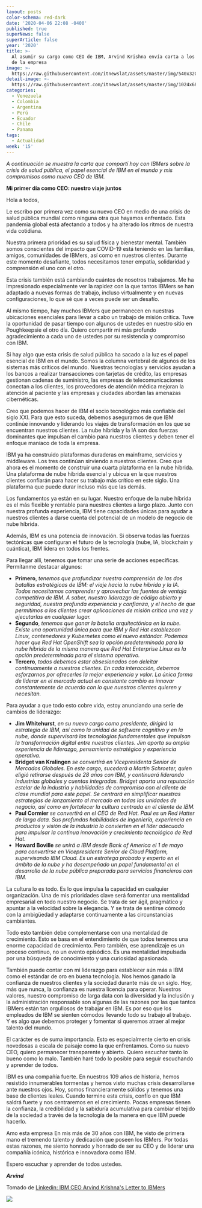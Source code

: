 ```yaml
---
layout: posts
color-schema: red-dark
date: '2020-04-06 22:08 -0400'
published: true
superNews: false
superArticle: false
year: '2020'
title: >-
  Al asumir su cargo como CEO de IBM, Arvind Krishna envía carta a los empleados
  de la empresa
image: >-
  https://raw.githubusercontent.com/itnewslat/assets/master/img/540x320/Arvind-Krishna-p.jpg
detail-image: >-
  https://raw.githubusercontent.com/itnewslat/assets/master/img/1024x680/Arvind-Krishna-g.jpg
categories:
  - Venezuela
  - Colombia
  - Argentina
  - Perú
  - Ecuador
  - Chile
  - Panama
tags:
  - Actualidad
week: '15'
---
```

_A continuación se muestra la carta que compartí hoy con IBMers sobre la crisis de salud pública, el papel esencial de IBM en el mundo y mis compromisos como nuevo CEO de IBM._

**Mi primer día como CEO: nuestro viaje juntos**

Hola a todos,

Le escribo por primera vez como su nuevo CEO en medio de una crisis de salud pública mundial como ninguna otra que hayamos enfrentado. Esta pandemia global está afectando a todos y ha alterado los ritmos de nuestra vida cotidiana.

Nuestra primera prioridad es su salud física y bienestar mental. También somos conscientes del impacto que COVID-19 está teniendo en las familias, amigos, comunidades de IBMers, así como en nuestros clientes. Durante este momento desafiante, todos necesitamos tener empatía, solidaridad y comprensión el uno con el otro.

Esta crisis también está cambiando cuántos de nosotros trabajamos. Me ha impresionado especialmente ver la rapidez con la que tantos IBMers se han adaptado a nuevas formas de trabajo, incluso virtualmente y en nuevas configuraciones, lo que sé que a veces puede ser un desafío.

Al mismo tiempo, hay muchos IBMers que permanecen en nuestras ubicaciones esenciales para llevar a cabo un trabajo de misión crítica. Tuve la oportunidad de pasar tiempo con algunos de ustedes en nuestro sitio en Poughkeepsie el otro día. Quiero compartir mi más profundo agradecimiento a cada uno de ustedes por su resistencia y compromiso con IBM.

Si hay algo que esta crisis de salud pública ha sacado a la luz es el papel esencial de IBM en el mundo. Somos la columna vertebral de algunos de los sistemas más críticos del mundo. Nuestras tecnologías y servicios ayudan a los bancos a realizar transacciones con tarjetas de crédito, las empresas gestionan cadenas de suministro, las empresas de telecomunicaciones conectan a los clientes, los proveedores de atención médica mejoran la atención al paciente y las empresas y ciudades abordan las amenazas cibernéticas.

Creo que podemos hacer de IBM el socio tecnológico más confiable del siglo XXI. Para que esto suceda, debemos asegurarnos de que IBM continúe innovando y liderando los viajes de transformación en los que se encuentran nuestros clientes. La nube híbrida y la IA son dos fuerzas dominantes que impulsan el cambio para nuestros clientes y deben tener el enfoque maníaco de toda la empresa.

IBM ya ha construido plataformas duraderas en mainframe, servicios y middleware. Los tres continúan sirviendo a nuestros clientes. Creo que ahora es el momento de construir una cuarta plataforma en la nube híbrida. Una plataforma de nube híbrida esencial y ubicua en la que nuestros clientes confiarán para hacer su trabajo más crítico en este siglo. Una plataforma que puede durar incluso más que las demás.

Los fundamentos ya están en su lugar. Nuestro enfoque de la nube híbrida es el más flexible y rentable para nuestros clientes a largo plazo. Junto con nuestra profunda experiencia, IBM tiene capacidades únicas para ayudar a nuestros clientes a darse cuenta del potencial de un modelo de negocio de nube híbrida.

Además, IBM es una potencia de innovación. Si observa todas las fuerzas tectónicas que configuran el futuro de la tecnología (nube, IA, blockchain y cuántica), IBM lidera en todos los frentes.

Para llegar allí, tenemos que tomar una serie de acciones específicas. Permítanme destacar algunos:

- **Primero**, _tenemos que profundizar nuestra comprensión de las dos batallas estratégicas de IBM: el viaje hacia la nube híbrida y la IA. Todos necesitamos comprender y aprovechar las fuentes de ventaja competitiva de IBM. A saber, nuestro liderazgo de código abierto y seguridad, nuestra profunda experiencia y confianza, y el hecho de que permitimos a los clientes crear aplicaciones de misión crítica una vez y ejecutarlas en cualquier lugar._
- **Segundo**, _tenemos que ganar la batalla arquitectónica en la nube. Existe una oportunidad única para que IBM y Red Hat establezcan Linux, contenedores y Kubernetes como el nuevo estándar. Podemos hacer que Red Hat OpenShift sea la opción predeterminada para la nube híbrida de la misma manera que Red Hat Enterprise Linux es la opción predeterminada para el sistema operativo._
- **Tercero**, _todos debemos estar obsesionados con deleitar continuamente a nuestros clientes. En cada interacción, debemos esforzarnos por ofrecerles la mejor experiencia y valor. La única forma de liderar en el mercado actual en constante cambio es innovar constantemente de acuerdo con lo que nuestros clientes quieren y necesitan._

Para ayudar a que todo esto cobre vida, estoy anunciando una serie de cambios de liderazgo:

- **Jim Whitehurst**, _en su nuevo cargo como presidente, dirigirá la estrategia de IBM, así como la unidad de software cognitivo y en la nube, donde supervisará las tecnologías fundamentales que impulsan la transformación digital entre nuestros clientes. Jim aporta su amplia experiencia de liderazgo, pensamiento estratégico y experiencia operativa._
- **Bridget van Kralingen** _se convertirá en Vicepresidenta Senior de Mercados Globales. En este cargo, sucederá a Martin Schroeter, quien eligió retirarse después de 28 años con IBM, y continuará liderando industrias globales y cuentas integradas. Bridget aporta una reputación estelar de la industria y habilidades de compromiso con el cliente de clase mundial para este papel. Se centrará en simplificar nuestras estrategias de lanzamiento al mercado en todas las unidades de negocio, así como en fortalecer la cultura centrada en el cliente de IBM._
- **Paul Cormier** _se convertirá en el CEO de Red Hat. Paul es un Red Hatter de larga data. Sus profundas habilidades de ingeniería, experiencia en productos y visión de la industria lo convierten en el líder adecuado para impulsar la continua innovación y crecimiento tecnológico de Red Hat._
- **Howard Boville** _se unirá a IBM desde Bank of America el 1 de mayo para convertirse en Vicepresidente Senior de Cloud Platform, supervisando IBM Cloud. Es un estratega probado y experto en el ámbito de la nube y ha desempeñado un papel fundamental en el desarrollo de la nube pública preparada para servicios financieros con IBM._

La cultura lo es todo. Es lo que impulsa la capacidad en cualquier organización. Una de mis prioridades clave será fomentar una mentalidad empresarial en todo nuestro negocio. Se trata de ser ágil, pragmático y apuntar a la velocidad sobre la elegancia. Y se trata de sentirse cómodo con la ambigüedad y adaptarse continuamente a las circunstancias cambiantes.

Todo esto también debe complementarse con una mentalidad de crecimiento. Esto se basa en el entendimiento de que todos tenemos una enorme capacidad de crecimiento. Pero también, ese aprendizaje es un proceso continuo, no un evento episódico. Es una mentalidad impulsada por una búsqueda de conocimiento y una curiosidad apasionada.

También puede contar con mi liderazgo para establecer aún más a IBM como el estándar de oro en buena tecnología. Nos hemos ganado la confianza de nuestros clientes y la sociedad durante más de un siglo. Hoy, más que nunca, la confianza es nuestra licencia para operar. Nuestros valores, nuestro compromiso de larga data con la diversidad y la inclusión y la administración responsable son algunas de las razones por las que tantos IBMers están tan orgullosos de trabajar en IBM. Es por eso que los empleados de IBM se sienten cómodos llevando todo su trabajo al trabajo. Y es algo que debemos proteger y fomentar si queremos atraer al mejor talento del mundo.

El carácter es de suma importancia. Esto es especialmente cierto en crisis novedosas a escala de paisaje como la que enfrentamos. Como su nuevo CEO, quiero permanecer transparente y abierto. Quiero escuchar tanto lo bueno como lo malo. También haré todo lo posible para seguir escuchando y aprender de todos.

IBM es una compañía fuerte. En nuestros 109 años de historia, hemos resistido innumerables tormentas y hemos visto muchas crisis desarrollarse ante nuestros ojos. Hoy, somos financieramente sólidos y tenemos una base de clientes leales. Cuando termine esta crisis, confío en que IBM saldrá fuerte y nos centraremos en el crecimiento. Pocas empresas tienen la confianza, la credibilidad y la sabiduría acumulativa para cambiar el tejido de la sociedad a través de la tecnología de la manera en que IBM puede hacerlo.

Amo esta empresa En mis más de 30 años con IBM, he visto de primera mano el tremendo talento y dedicación que poseen los IBMers. Por todas estas razones, me siento honrado y honrado de ser su CEO y de liderar una compañía icónica, histórica e innovadora como IBM.

Espero escuchar y aprender de todos ustedes.

**_Arvind_**

Tomado de [Linkedin: IBM CEO Arvind Krishna's Letter to IBMers ](https://www.linkedin.com/pulse/my-first-day-ceo-our-journey-together-arvind-krishna/)

<img src="https://tracker.metricool.com/c3po.jpg?hash=56f88a41e39ab42c063cc51676587a04"/>